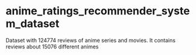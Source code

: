 # anime_ratings_recommender_system_dataset
Dataset with 124774 reviews of anime series and movies.  It contains reviews about 15076 different animes
